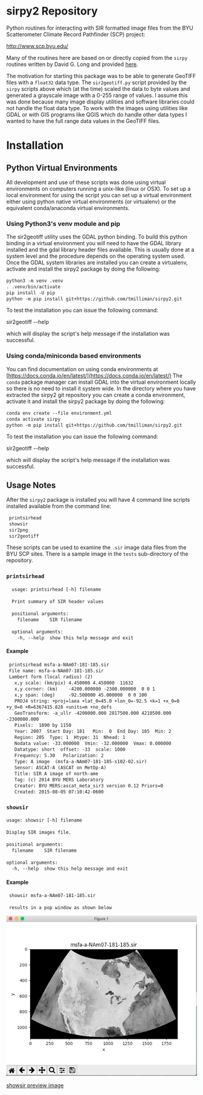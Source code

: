 # sirpy2 Repository

Python routines for interacting with SIR formatted image files
from the BYU Scatterometer Climate Record Pathfinder (SCP) project:

http://www.scp.byu.edu/

Many of the routines here are based on or directly copied from the `sirpy`
routines written by David G. Long and provided
[here](http://www.scp.byu.edu/software/sirpy/).

The motivation for starting this package was to be able to generate
GeoTIFF files with a `float32` data type.  The `sir2geotiff.py` script
provided by the `sirpy` scripts above which (at the time) scaled the
data to byte values and generated a grayscale image with a 0-255 range
of values.  I assume this was done because many image display
utilities and software libraries could not handle the float data type.
To work with the images using utilities like GDAL or with GIS programs
like QGIS which do handle other data types I wanted to have the full
range data values in the GeoTIFF files.

# Installation

## Python Virtual Environments

All development and use of these scripts was done using virtual
environments on computers running a unix-like (linux or OSX).  To set
up a local environment for using the script you can set up a virtual
environment either using python native virtual environments (or
virtualenv) or the equivalent conda/anaconda virtual environments.

### Using Python3's venv module and pip

The sir2geotiff utility uses the GDAL python binding.  To build this
python binding in a virtual environment you will need to have the GDAL
library installed and the gdal library header files available.  This
is usually done at a system level and the procedure depends on the
operating system used.  Once the GDAL system libraries are installed
you can create a virtualenv, activate and install the sirpy2 package
by doing the following:

    python3 -m venv .venv
    . .venv/bin/activate
    pip install -U pip
    python -m pip install git+https://github.com/tmilliman/sirpy2.git 

To test the installation you can issue the following command:

   sir2geotiff --help
   
which will display the script's help message if the installation was
successful.

### Using conda/miniconda based environments

You can find documentation on using conda environments at
[https://docs.conda.io/en/latest/](https://docs.conda.io/en/latest/)
The `conda` package manager can install GDAL into the virtual
environment locally so there is no need to install it system wide.  In
the directory where you have extracted the sirpy2 git repository you
can create a conda environment, activate it and install the sirpy2
package by doing the following:

    conda env create --file environment.yml
    conda activate sirpy
    python -m pip install git+https://github.com/tmilliman/sirpy2.git

To test the installation you can issue the following command:

   sir2geotiff --help

which will display the script's help message if the installation was
successful.

## Usage Notes

After the `sirpy2` package is installed you will have 4 command
line scripts installed available from the command line:

     printsirhead
     showsir
     sir2png
     sir2geotiff

These scripts can be used to examine the `.sir` image data files from
the BYU SCP sites.  There is a sample image in the `tests` sub-directory
of the repository.

### `printsirhead`

      usage: printsirhead [-h] filename

      Print summary of SIR header values

      positional arguments:
        filename    SIR filename

      optional arguments:
        -h, --help  show this help message and exit

#### Example

     printsirhead msfa-a-NAm07-181-185.sir
     File name: msfa-a-NAm07-181-185.sir
     Lambert form (local radius) (2)
       x,y scale: (km/pix) 4.450000 4.450000  11632
       x,y corner: (km)    -4200.000000 -2300.000000  0 0 1
       x,y span: (deg)     -92.500000 45.000000  0 0 100
       PROJ4 string: +proj=laea +lat_0=45.0 +lon_0=-92.5 +k=1 +x_0=0 +y_0=0 +R=6367415.828 +units=m +no_defs
       GeoTransform: -a_ullr -4200000.000 2817500.000 4210500.000 -2300000.000
       Pixels:  1890 by 1150
       Year: 2007  Start Day: 181   Min:  0  End Day: 185  Min: 2
       Region: 205  Type: 1  Htype: 31  Nhead: 1
       Nodata value: -33.000000  Vmin: -32.000000  Vmax: 0.000000
       Datatype: short  offset: -33  scale: 1000
       Frequency: 5.30   Polarization: 2
       Type: A image  (msfa-a-NAm07-181-185-s102-02.sir)
       Sensor: ASCAT-A (ASCAT on MetOp-A)
       Title: SIR A image of north-ame
       Tag: (c) 2014 BYU MERS Laboratory
       Creator: BYU MERS:ascat_meta_sir3 version 0.12 Priors=0
       Created: 2015-08-05 07:10:42-0600


### `showsir`

    usage: showsir [-h] filename

    Display SIR images file.

    positional arguments:
      filename    SIR filename

    optional arguments:
      -h, --help  show this help message and exit

#### Example

     showsir msfa-a-NAm07-181-185.sir

     results in a pop window as shown below

<img src="https://github.com/tmilliman/sirpy2/blob/master/docs/showsir_figure.png">
     
[showsir preview image](https://github.com/tmilliman/sirpy2/blob/master/docs/showsir_figure.png)